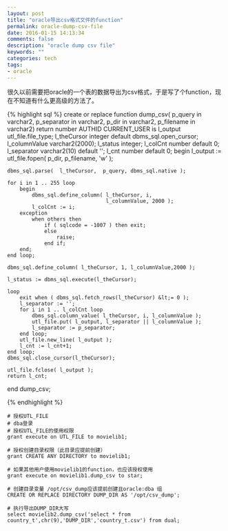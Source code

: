 ```yaml
---
layout: post
title: "oracle导出csv格式文件的function"
permalink: oracle-dump-csv-file
date: 2016-01-15 14:13:34
comments: false
description: "oracle dump csv file"
keywords: ""
categories: tech
tags:
- oracle
---
```



很久以前需要把oracle的一个表的数据导出为csv格式，于是写了个function，现在不知道有什么更高级的方法了。

<!--more-->

{% highlight sql %}
create or replace function dump_csv( p_query     in varchar2,
                                      p_separator in varchar2,
                                      p_dir       in varchar2,
                                      p_filename  in varchar2)
return number
AUTHID CURRENT_USER
is
    l_output        utl_file.file_type;
    l_theCursor     integer default dbms_sql.open_cursor;
    l_columnValue   varchar2(2000);
    l_status        integer;
    l_colCnt        number default 0;
    l_separator     varchar2(10) default '';
    l_cnt           number default 0;
begin
    l_output := utl_file.fopen( p_dir, p_filename, 'w' );

    dbms_sql.parse(  l_theCursor,  p_query, dbms_sql.native );

    for i in 1 .. 255 loop
        begin
            dbms_sql.define_column( l_theCursor, i,
                                    l_columnValue, 2000 );
            l_colCnt := i;
        exception
            when others then
                if ( sqlcode = -1007 ) then exit;
                else
                    raise;
                end if;
        end;
    end loop;

    dbms_sql.define_column( l_theCursor, 1, l_columnValue,2000 );

    l_status := dbms_sql.execute(l_theCursor);

    loop
        exit when ( dbms_sql.fetch_rows(l_theCursor) &lt;= 0 );
        l_separator := '';
        for i in 1 .. l_colCnt loop
            dbms_sql.column_value( l_theCursor, i, l_columnValue );
            utl_file.put( l_output, l_separator || l_columnValue );
            l_separator := p_separator;
        end loop;
        utl_file.new_line( l_output );
        l_cnt := l_cnt+1;
    end loop;
    dbms_sql.close_cursor(l_theCursor);

    utl_file.fclose( l_output );
    return l_cnt;
end dump_csv;

{% endhighlight %}



    # 授权UTL_FILE
    # dba登录
    # 授权UTL_FILE的使用权限
    grant execute on UTL_FILE to movielib1;

    # 授权创建目录权限（此目录应提前创建）
    grant CREATE ANY DIRECTORY to movielib1;

    # 如果其他用户使用movielib1的function，也应该授权使用
    grant execute on movielib1.dump_csv to star;

    # 创建目录变量 /opt/csv_dump应该提前创建且oracle:dba 组
    CREATE OR REPLACE DIRECTORY DUMP_DIR AS '/opt/csv_dump';

    # 执行导出DUMP_DIR大写
    select movielib2.dump_csv('select * from country_t',chr(9),'DUMP_DIR','country_t.csv') from dual;

